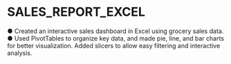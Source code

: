 # SALES_REPORT_EXCEL
●	Created an interactive sales dashboard in Excel using grocery sales data.
●	 Used PivotTables to organize key data, and made pie, line, and bar charts for better visualization. Added slicers to allow easy filtering and interactive analysis.
